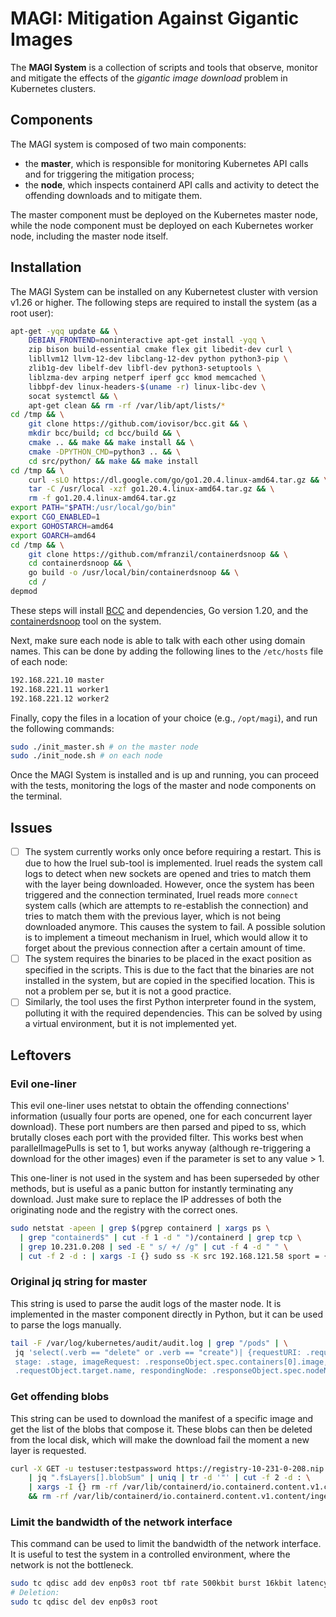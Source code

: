 # MAGI: Mitigation Against Gigantic Images

The __MAGI System__ is a collection of scripts and tools that observe, monitor and mitigate the effects of the _gigantic image download_ problem in Kubernetes clusters.

## Components

The MAGI system is composed of two main components:
- the __master__, which is responsible for monitoring Kubernetes API calls and for triggering the mitigation process;
- the __node__, which inspects containerd API calls and activity to detect the offending downloads and to mitigate them.

The master component must be deployed on the Kubernetes master node, while the node component must be deployed on each Kubernetes worker node, including the master node itself.

## Installation

The MAGI System can be installed on any Kubernetest cluster with version v1.26 or higher. The following steps are required to install the system (as a root user):

```bash
apt-get -yqq update && \
    DEBIAN_FRONTEND=noninteractive apt-get install -yqq \
    zip bison build-essential cmake flex git libedit-dev curl \
    libllvm12 llvm-12-dev libclang-12-dev python python3-pip \
    zlib1g-dev libelf-dev libfl-dev python3-setuptools \
    liblzma-dev arping netperf iperf gcc kmod memcached \
    libbpf-dev linux-headers-$(uname -r) linux-libc-dev \
    socat systemctl && \
    apt-get clean && rm -rf /var/lib/apt/lists/*
cd /tmp && \
    git clone https://github.com/iovisor/bcc.git && \
    mkdir bcc/build; cd bcc/build && \
    cmake .. && make && make install && \
    cmake -DPYTHON_CMD=python3 .. && \
    cd src/python/ && make && make install
cd /tmp && \
    curl -sLO https://dl.google.com/go/go1.20.4.linux-amd64.tar.gz && \
    tar -C /usr/local -xzf go1.20.4.linux-amd64.tar.gz && \
    rm -f go1.20.4.linux-amd64.tar.gz
export PATH="$PATH:/usr/local/go/bin"
export CGO_ENABLED=1
export GOHOSTARCH=amd64
export GOARCH=amd64
cd /tmp && \
    git clone https://github.com/mfranzil/containerdsnoop && \
    cd containerdsnoop && \
    go build -o /usr/local/bin/containerdsnoop && \
    cd /
depmod
```

These steps will install [BCC](https://github.com/iovisor/bcc) and dependencies, Go version 1.20, and the [containerdsnoop](https://github.com/mfranzil/containerdsnoop) tool on the system.

Next, make sure each node is able to talk with each other using domain names. This can be done by adding the following lines to the `/etc/hosts` file of each node:

```bash
192.168.221.10 master
192.168.221.11 worker1
192.168.221.12 worker2
```

Finally, copy the files in a location of your choice (e.g., `/opt/magi`), and run the following commands:

```bash
sudo ./init_master.sh # on the master node
sudo ./init_node.sh # on each node
```

Once the MAGI System is installed and is up and running, you can proceed with the tests, monitoring the logs of the master and node components on the terminal. 

## Issues

- [ ] The system currently works only once before requiring a restart. This is due to how the Iruel sub-tool is implemented. Iruel reads the system call logs to detect when new sockets are opened and tries to match them with the layer being downloaded. However, once the system has been triggered and the connection terminated, Iruel reads more `connect` system calls (which are attempts to re-establish the connection) and tries to match them with the previous layer, which is not being downloaded anymore. This causes the system to fail. A possible solution is to implement a timeout mechanism in Iruel, which would allow it to forget about the previous connection after a certain amount of time. 
- [ ] The system requires the binaries to be placed in the exact position as specified in the scripts. This is due to the fact that the binaries are not installed in the system, but are copied in the specified location. This is not a problem per se, but it is not a good practice.
- [ ] Similarly, the tool uses the first Python interpreter found in the system, polluting it with the required dependencies. This can be solved by using a virtual environment, but it is not implemented yet.

## Leftovers

### Evil one-liner

This evil one-liner uses netstat to obtain the offending connections' information (usually four ports are opened, one for each concurrent layer download). These port numbers are then parsed and piped to ss, which brutally closes each port with the provided filter. This works best when parallelImagePulls is set to 1, but works anyway (although re-triggering a download for the other images) even if the parameter is set to any value > 1.

This one-liner is not used in the system and has been superseded by other methods, but is useful as a panic button for instantly terminating any download. Just make sure to replace the IP addresses of both the originating node and the registry with the correct ones.

```bash
sudo netstat -apeen | grep $(pgrep containerd | xargs ps \
  | grep "containerd$" | cut -f 1 -d " ")/containerd | grep tcp \
  | grep 10.231.0.208 | sed -E " s/ +/ /g" | cut -f 4 -d " " \
  | cut -f 2 -d : | xargs -I {} sudo ss -K src 192.168.121.58 sport = {}
```

### Original jq string for master

This string is used to parse the audit logs of the master node. It is implemented in the master component directly in Python, but it can be used to parse the logs manually.

```bash
tail -F /var/log/kubernetes/audit/audit.log | grep "/pods" | \
 jq 'select(.verb == "delete" or .verb == "create")| {requestURI: .requestURI, verb: .verb, 
 stage: .stage, imageRequest: .responseObject.spec.containers[0].image, targetNode: 
 .requestObject.target.name, respondingNode: .responseObject.spec.nodeName}'
```

### Get offending blobs

This string can be used to download the manifest of a specific image and get the list of the blobs that compose it. These blobs can then be deleted from the local disk, which will make the download fail the moment a new layer is requested.

```bash
curl -X GET -u testuser:testpassword https://registry-10-231-0-208.nip.io/v2/mfranzil/5gb/manifests/1 2>/dev/null \
    | jq ".fsLayers[].blobSum" | uniq | tr -d '"' | cut -f 2 -d : \
    | xargs -I {} rm -rf /var/lib/containerd/io.containerd.content.v1.content/blobs/sha256/{} \
    && rm -rf /var/lib/containerd/io.containerd.content.v1.content/ingest/*
```

### Limit the bandwidth of the network interface

This command can be used to limit the bandwidth of the network interface. It is useful to test the system in a controlled environment, where the network is not the bottleneck.

```bash
sudo tc qdisc add dev enp0s3 root tbf rate 500kbit burst 16kbit latency 50ms
# Deletion:
sudo tc qdisc del dev enp0s3 root
```
